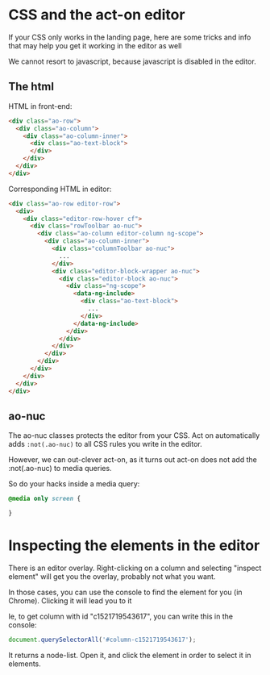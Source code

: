 # CSS and the act-on editor

If your CSS only works in the landing page, here are some tricks and info that may help you get it working in the editor as well

We cannot resort to javascript, because javascript is disabled in the editor.

## The html

HTML in front-end:

```html
<div class="ao-row">
  <div class="ao-column">
    <div class="ao-column-inner">
      <div class="ao-text-block">
      </div>
    </div>
  </div>
</div>
```

Corresponding HTML in editor:

```html
<div class="ao-row editor-row">
  <div>
    <div class="editor-row-hover cf">
      <div class="rowToolbar ao-nuc">
        <div class="ao-column editor-column ng-scope">
          <div class="ao-column-inner">
            <div class="columnToolbar ao-nuc">
              ...
            </div>
            <div class="editor-block-wrapper ao-nuc">
              <div class="editor-block ao-nuc">
                <div class="ng-scope">
                  <data-ng-include>
                    <div class="ao-text-block">
                      ...
                    </div>
                  </data-ng-include>
                </div>
              </div>
            </div>
          </div>
        </div>
      </div>
    </div>
  </div>
</div>
```

## ao-nuc

The ao-nuc classes protects the editor from your CSS.
Act on automatically adds `:not(.ao-nuc)` to all CSS rules you write in the editor.

However, we can out-clever act-on, as it turns out act-on does not add the :not(.ao-nuc) to media queries.

So do your hacks inside a media query:

```css
@media only screen {

}
```

# Inspecting the elements in the editor

There is an editor overlay. Right-clicking on a column and selecting "inspect element" will get you the overlay,
probably not what you want.

In those cases, you can use the console to find the element for you (in Chrome).
Clicking it will lead you to it

Ie, to get column with id "c1521719543617", you can write this in the console:

```javascript
document.querySelectorAll('#column-c1521719543617');
```
It returns a node-list. Open it, and click the element in order to select it in elements.
